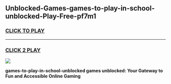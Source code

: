 
## Unblocked-Games-games-to-play-in-school-unblocked-Play-Free-pf7m1
<h3>
<a href="https://premium76.site?title=games-to-play-in-school-unblocked&ref=19M">CLICK TO PLAY</a></h3>
<hr>

<h3>
<a href="https://premium76.site?title=games-to-play-in-school-unblocked&ref=19M">CLICK 2 PLAY</a>
  
</h3>

<a href="https://premium76.site?title=games-to-play-in-school-unblocked&ref=19M"><img src="https://clearcache.store/games.png"></a>


**games-to-play-in-school-unblocked games unblocked: Your Gateway to Fun and Accessible Online Gaming**
